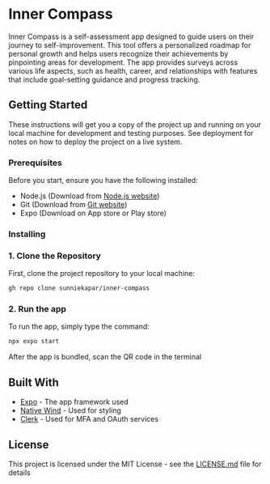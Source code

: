 # Inner Compass

Inner Compass is a self-assessment app designed to guide users on their journey to self-improvement. This tool offers a personalized roadmap for personal growth and helps users recognize their achievements by pinpointing areas for development. The app provides surveys across various life aspects, such as health, career, and relationships with features that include goal-setting guidance and progress tracking.

## Getting Started

These instructions will get you a copy of the project up and running on your local machine for development and testing purposes. See deployment for notes on how to deploy the project on a live system.

### Prerequisites

Before you start, ensure you have the following installed:

- Node.js (Download from [Node.js website](https://nodejs.org/))
- Git (Download from [Git website](https://git-scm.com/))
- Expo (Download on App store or Play store)

### Installing

### 1. Clone the Repository

First, clone the project repository to your local machine:

```bash
gh repo clone sunniekapar/inner-compass
```

### 2. Run the app
To run the app, simply type the command:
```bash
npx expo start
```
After the app is bundled, scan the QR code in the terminal

## Built With

* [Expo](https://expo.dev) - The app framework used
* [Native Wind](https://www.nativewind.dev) - Used for styling
* [Clerk](https://clerk.com/docs) - Used for MFA and OAuth services

## License

This project is licensed under the MIT License - see the [LICENSE.md](LICENSE.md) file for details